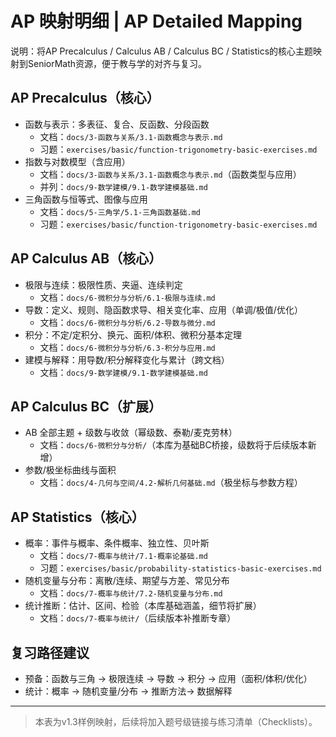 # AP 映射明细 | AP Detailed Mapping

说明：将AP Precalculus / Calculus AB / Calculus BC / Statistics的核心主题映射到SeniorMath资源，便于教与学的对齐与复习。

## AP Precalculus（核心）

- 函数与表示：多表征、复合、反函数、分段函数
  - 文档：`docs/3-函数与关系/3.1-函数概念与表示.md`
  - 习题：`exercises/basic/function-trigonometry-basic-exercises.md`
- 指数与对数模型（含应用）
  - 文档：`docs/3-函数与关系/3.1-函数概念与表示.md`（函数类型与应用）
  - 并列：`docs/9-数学建模/9.1-数学建模基础.md`
- 三角函数与恒等式、图像与应用
  - 文档：`docs/5-三角学/5.1-三角函数基础.md`
  - 习题：`exercises/basic/function-trigonometry-basic-exercises.md`

## AP Calculus AB（核心）

- 极限与连续：极限性质、夹逼、连续判定
  - 文档：`docs/6-微积分与分析/6.1-极限与连续.md`
- 导数：定义、规则、隐函数求导、相关变化率、应用（单调/极值/优化）
  - 文档：`docs/6-微积分与分析/6.2-导数与微分.md`
- 积分：不定/定积分、换元、面积/体积、微积分基本定理
  - 文档：`docs/6-微积分与分析/6.3-积分与应用.md`
- 建模与解释：用导数/积分解释变化与累计（跨文档）
  - 文档：`docs/9-数学建模/9.1-数学建模基础.md`

## AP Calculus BC（扩展）

- AB 全部主题 + 级数与收敛（幂级数、泰勒/麦克劳林）
  - 文档：`docs/6-微积分与分析/`（本库为基础BC桥接，级数将于后续版本新增）
- 参数/极坐标曲线与面积
  - 文档：`docs/4-几何与空间/4.2-解析几何基础.md`（极坐标与参数方程）

## AP Statistics（核心）

- 概率：事件与概率、条件概率、独立性、贝叶斯
  - 文档：`docs/7-概率与统计/7.1-概率论基础.md`
  - 习题：`exercises/basic/probability-statistics-basic-exercises.md`
- 随机变量与分布：离散/连续、期望与方差、常见分布
  - 文档：`docs/7-概率与统计/7.2-随机变量与分布.md`
- 统计推断：估计、区间、检验（本库基础涵盖，细节将扩展）
  - 文档：`docs/7-概率与统计/`（后续版本补推断专章）

## 复习路径建议

- 预备：函数与三角 → 极限连续 → 导数 → 积分 → 应用（面积/体积/优化）
- 统计：概率 → 随机变量/分布 → 推断方法→ 数据解释

---
> 本表为v1.3样例映射，后续将加入题号级链接与练习清单（Checklists）。

